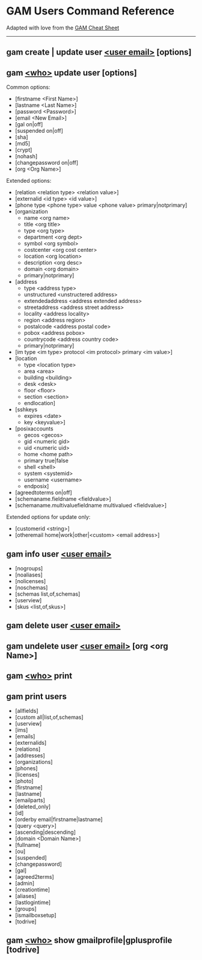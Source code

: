 # GAM Users Command Reference

Adapted with love from the [GAM Cheat Sheet](https://gamcheatsheet.com/)

***

## gam **create** | **update** user [\<user email\>](https://github.com/jay0lee/GAM/wiki/Command-Reference:-Definitions#user-email) [options]

## gam [\<who\>](https://github.com/jay0lee/GAM/wiki/Command-Reference:-Definitions#who) **update** user [options]

Common options:
* [firstname \<First Name\>]
* [lastname \<Last Name\>]  
* [password \<Password\>]
* [email \<New Email\>]  
* [gal on|off]
* [suspended on|off]
* [sha]
* [md5]
* [crypt]
* [nohash]  
* [changepassword on|off]
* [org \<Org Name\>]

Extended options:
* [relation \<relation type\> \<relation value\>]
* [externalid \<id type\> \<id value\>]
* [phone type \<phone type\> value \<phone value\> primary|notprimary]
* [organization
  * name \<org name\>
  * title \<org title\>
  * type \<org type\>
  * department \<org dept\>
  * symbol \<org symbol\>
  * costcenter \<org cost center\>
  * location \<org location\>
  * description \<org desc\>
  * domain \<org domain\>
  * primary|notprimary]
* [address
  * type \<address type\>
  * unstructured \<unstructered address\>
  * extendedaddress \<address extended address\>
  * streetaddress \<address street address\>
  * locality \<address locality\>
  * region \<address region\>
  * postalcode \<address postal code\>
  * pobox \<address pobox\>
  * countrycode \<address country code\>
  * primary|notprimary]
* [im type \<im type\> protocol \<im protocol\> primary \<im value\>]
* [location
  * type \<location type\>
  * area \<area\>
  * building \<building\>
  * desk \<desk\>
  * floor \<floor\>
  * section \<section\>
  * endlocation]
* [sshkeys
  * expires \<date\>
  * key \<keyvalue\>]
* [posixaccounts
  * gecos \<gecos\>
  * gid \<numeric gid\>
  * uid \<numeric uid\>
  * home \<home path\>
  * primary true|false
  * shell \<shell\>
  * system \<systemid\>
  * username \<username\>
  * endposix]
* [agreedtoterms on|off]
* [schemaname.fieldname \<fieldvalue\>]
* [schemaname.multivaluefieldname multivalued \<fieldvalue\>]

Extended options for update only:
* [customerid \<string\>]
* [otheremail home|work|other|\<custom\> \<email address\>]

## gam **info** user [\<user email\>](https://github.com/jay0lee/GAM/wiki/Command-Reference:-Definitions#user-email)
* [nogroups]
* [noaliases]
* [nolicenses]
* [noschemas]
* [schemas list,of,schemas]
* [userview]
* [skus \<list,of,skus\>]

## gam delete user [\<user email\>](https://github.com/jay0lee/GAM/wiki/Command-Reference:-Definitions#user-email)

## gam undelete user [\<user email\>](https://github.com/jay0lee/GAM/wiki/Command-Reference:-Definitions#user-email) [org \<org Name\>]

## gam [\<who\>](https://github.com/jay0lee/GAM/wiki/Command-Reference:-Definitions#who) print

## gam print users
* [allfields]
* [custom all|list,of,schemas]
* [userview]
* [ims]
* [emails]
* [externalids]
* [relations]
* [addresses]
* [organizations]
* [phones]
* [licenses]
* [photo]
* [firstname]
* [lastname]
* [emailparts]
* [deleted_only]
* [id]
* [orderby email|firstname|lastname]
* [query \<query\>]
* [ascending|descending]
* [domain \<Domain Name\>]
* [fullname]
* [ou]
* [suspended]
* [changepassword]
* [gal]
* [agreed2terms]
* [admin]
* [creationtime]
* [aliases]
* [lastlogintime]
* [groups]
* [ismailboxsetup]
* [todrive]

## gam [\<who\>](https://github.com/jay0lee/GAM/wiki/Command-Reference:-Definitions#who) show gmailprofile|gplusprofile [todrive]
